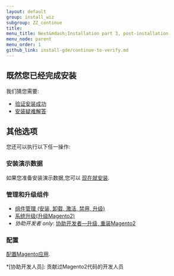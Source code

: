 ```yaml
---
layout: default
group: install_wiz 
subgroup: ZZ_continue
title: 
menu_title: Next&mdash;Installation part 3, post-installation
menu_node: parent
menu_order: 1
github_link: install-gde/continue-to-verify.md
---
```



## 既然您已经完成安装
我们猜您需要:

*	<a href="{{ site.gdeurl }}install-gde/install/verify.html">验证安装成功</a>
*	<a href="{{ site.gdeurl }}install-gde/trouble/tshoot.html">安装疑难解答</a>

## 其他选项
您还可以执行以下任一操作:

### 安装演示数据
如果您准备安装演示数据,您可以 <a href="{{ site.gdeurl }}install-gde/install/sample-data.html">现在就安装</a>.

### 管理和升级组件
*	<a href="{{ site.gdeurl }}comp-mgr/compman-start.html">组件管理 (安装, 卸载, 激活, 禁用, 升级)</a>
*	<a href="{{ site.gdeurl }}comp-mgr/upgrader/upgrade-start.html">系统升级(升级Magento2)</a>
*	*协助开发者 only*: <a href="{{ site.gdeurl }}install-gde/install/cli/dev_options.html">协助开发者&mdash;升级, 重装Magento2</a>

### 配置
<a href="{{ site.gdeurl }}install-gde/install/post-install-config.html">配置Magento应用</a>.

*[协助开发人员]: 贡献过Magento2代码的开发人员
